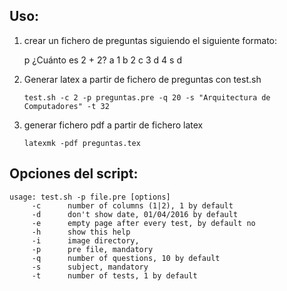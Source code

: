 Uso:
----

1. crear un fichero de preguntas siguiendo el siguiente formato:
	
	p ¿Cuánto es 2 + 2?
	a 1
	b 2
	c 3
	d 4
	s d

2. Generar latex a partir de fichero de preguntas con test.sh
	
	`test.sh -c 2 -p preguntas.pre -q 20 -s "Arquitectura de Computadores" -t 32`

3. generar fichero pdf a partir de fichero latex
	
	`latexmk -pdf preguntas.tex`

Opciones del script:
--------------------

	usage: test.sh -p file.pre [options]
		 -c 	 number of columns (1|2), 1 by default
		 -d 	 don't show date, 01/04/2016 by default
		 -e 	 empty page after every test, by default no
		 -h 	 show this help
		 -i 	 image directory, 
		 -p 	 pre file, mandatory
		 -q 	 number of questions, 10 by default
		 -s 	 subject, mandatory
		 -t 	 number of tests, 1 by default
